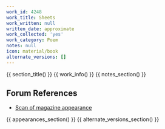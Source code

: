```yaml
---
work_id: 4248
work_title: Sheets
work_written: null
written_date: approximate
work_collected: 'yes'
work_category: Poem
notes: null
icon: material/book
alternate_versions: []
---
```


{{ section_title() }}
{{ work_info() }}
{{ notes_section() }}
## Forum References
- [Scan of magazine appearance](https://bukowskiforum.com/threads/hearse-no-14-1970-sheets.12300/)

{{ appearances_section() }}
{{ alternate_versions_section() }}